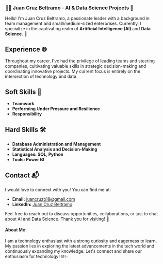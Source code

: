 ### 👨‍💻 Juan Cruz Beltramo - AI & Data Science Projects 👾

Hello! I'm Juan Cruz Beltramo, a passionate leader with a background in team management and small/medium-sized enterprises. Currently, I specialize in the captivating realm of **Artificial Intelligence (AI)** and **Data Science**. 🚀

## Experience 🌐

Throughout my career, I've had the privilege of leading teams and steering companies, cultivating valuable skills in strategic decision-making and coordinating innovative projects. My current focus is entirely on the intersection of technology and data.

## Soft Skills 🤝

- **Teamwork**
- **Performing Under Pressure and Resilience**
- **Responsibility**

## Hard Skills 🛠️

- **Database Administration and Management**
- **Statistical Analysis and Decision-Making**
- **Languages: SQL, Python**
- **Tools: Power BI**

## Contact 📬

I would love to connect with you! You can find me at:

- **Email:** juancruzb18@gmail.com
- **LinkedIn:** [Juan Cruz Beltramo](https://www.linkedin.com/in/juancruzbeltramo/)

Feel free to reach out to discuss opportunities, collaborations, or just to chat about AI and Data Science. Thank you for visiting! 👋

#### About Me:

I am a technology enthusiast with a strong curiosity and eagerness to learn. My passion lies in exploring the latest advancements in the tech world and continuously expanding my knowledge. Let's connect and share our enthusiasm for technology! 🌐✨

